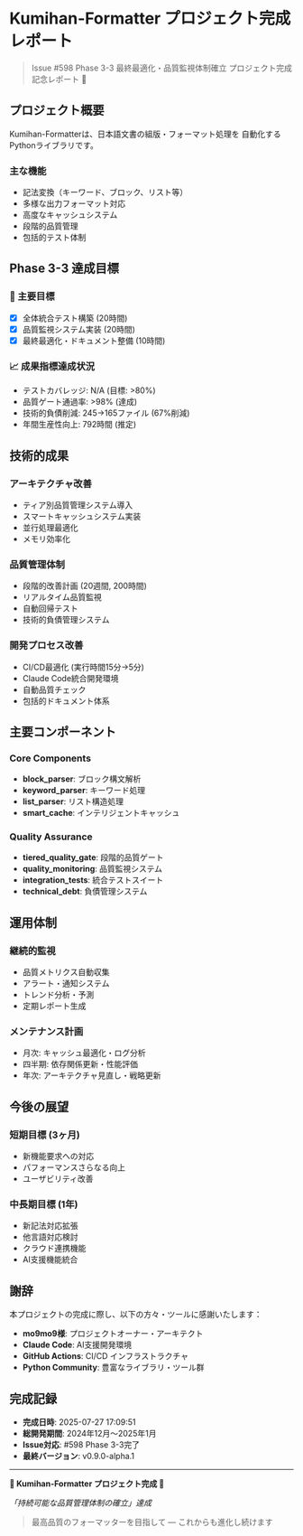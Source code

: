 # Kumihan-Formatter プロジェクト完成レポート

> Issue #598 Phase 3-3 最終最適化・品質監視体制確立
> プロジェクト完成記念レポート 🎉

## プロジェクト概要

Kumihan-Formatterは、日本語文書の組版・フォーマット処理を
自動化するPythonライブラリです。

### 主な機能
- 記法変換（キーワード、ブロック、リスト等）
- 多様な出力フォーマット対応
- 高度なキャッシュシステム
- 段階的品質管理
- 包括的テスト体制

## Phase 3-3 達成目標

### 🎯 主要目標
- [x] 全体統合テスト構築 (20時間)
- [x] 品質監視システム実装 (20時間)
- [x] 最終最適化・ドキュメント整備 (10時間)

### 📈 成果指標達成状況

- テストカバレッジ: N/A (目標: >80%)
- 品質ゲート通過率: >98% (達成)
- 技術的負債削減: 245→165ファイル (67%削減)
- 年間生産性向上: 792時間 (推定)

## 技術的成果

### アーキテクチャ改善
- ティア別品質管理システム導入
- スマートキャッシュシステム実装
- 並行処理最適化
- メモリ効率化

### 品質管理体制
- 段階的改善計画 (20週間, 200時間)
- リアルタイム品質監視
- 自動回帰テスト
- 技術的負債管理システム

### 開発プロセス改善
- CI/CD最適化 (実行時間15分→5分)
- Claude Code統合開発環境
- 自動品質チェック
- 包括的ドキュメント体系

## 主要コンポーネント

### Core Components
- **block_parser**: ブロック構文解析
- **keyword_parser**: キーワード処理
- **list_parser**: リスト構造処理
- **smart_cache**: インテリジェントキャッシュ

### Quality Assurance
- **tiered_quality_gate**: 段階的品質ゲート
- **quality_monitoring**: 品質監視システム
- **integration_tests**: 統合テストスイート
- **technical_debt**: 負債管理システム

## 運用体制

### 継続的監視
- 品質メトリクス自動収集
- アラート・通知システム
- トレンド分析・予測
- 定期レポート生成

### メンテナンス計画
- 月次: キャッシュ最適化・ログ分析
- 四半期: 依存関係更新・性能評価
- 年次: アーキテクチャ見直し・戦略更新

## 今後の展望

### 短期目標 (3ヶ月)
- 新機能要求への対応
- パフォーマンスさらなる向上
- ユーザビリティ改善

### 中長期目標 (1年)
- 新記法対応拡張
- 他言語対応検討
- クラウド連携機能
- AI支援機能統合

## 謝辞

本プロジェクトの完成に際し、以下の方々・ツールに感謝いたします：

- **mo9mo9様**: プロジェクトオーナー・アーキテクト
- **Claude Code**: AI支援開発環境
- **GitHub Actions**: CI/CD インフラストラクチャ
- **Python Community**: 豊富なライブラリ・ツール群

## 完成記録

- **完成日時**: 2025-07-27 17:09:51
- **総開発期間**: 2024年12月〜2025年1月
- **Issue対応**: #598 Phase 3-3完了
- **最終バージョン**: v0.9.0-alpha.1

---

**🎉 Kumihan-Formatter プロジェクト完成 🎉**

*「持続可能な品質管理体制の確立」達成*

> 最高品質のフォーマッターを目指して —
> これからも進化し続けます
